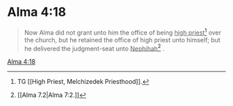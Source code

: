 # Alma 4:18

> Now Alma did not grant unto him the office of being <u>high priest</u>[^a] over the church, but he retained the office of high priest unto himself; but he delivered the judgment-seat unto <u>Nephihah</u>[^b] .

[Alma 4:18](https://www.churchofjesuschrist.org/study/scriptures/bofm/alma/4?lang=eng&id=p18#p18)


[^a]: TG [[High Priest, Melchizedek Priesthood]].
[^b]: [[Alma 7.2|Alma 7:2.]]
